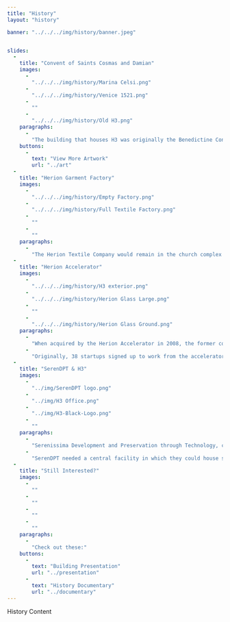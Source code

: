 ```yaml
---
title: "History"
layout: "history"

banner: "../../../img/history/banner.jpeg"


slides:
  -
    title: "Convent of Saints Cosmas and Damian"
    images:
      -
        "../../../img/history/Marina Celsi.png"
      -
        "../../../img/history/Venice 1521.png"
      -
        ""
      -
        "../../../img/history/Old H3.png"
    paragraphs:
      -
        "The building that houses H3 was originally the Benedictine Convent of Saints Cosmas and Damian, founded in 1481 by six nuns for noble daughters. It was constructed in two phases over twenty-five years, first as a convent and then as a church, and became a center for art due to the wealth brought by the nuns. In 1806, Napoleon forced the closure of the Church and evicted the nuns and the convent became a warehouse, and then a barracks. Most of the artwork was either lost or destroyed in this period, with only a dozen paintings remaining today that are in museums like the Accademia. The church was abandoned and striped of fixed furnishings, stone materials and paintings, altars, sculptures, and anything else worth some value for scrap or material. Overall it was violated by looters and desecrated. In 1887, the convent temporarily became a hospice for cholera victims and afterwards converted into a textile factory in 1897, remaining as the Herion Garment Factory until the 1970s."
    buttons:
      -
        text: "View More Artwork"
        url: "../art"
  -
    title: "Herion Garment Factory"
    images:
      -
        "../../../img/history/Empty Factory.png"
      -
        "../../../img/history/Full Textile Factory.png"
      -
        ""
      -
        ""
    paragraphs:
      -
        "The Herion Textile Company would remain in the church complex for over 80 years before closing. The factory was incorporated in the church during the industrialization of Giudecca due to its cheaper land property compared to historical Venice with its isolated location. During this time a temporary second floor and third was constructed and the entire church was whitewashed, covering remaining historical art pieces not already pillaged and hiding the frescos from view. The hall and apsidal chapels were divided into those three floors supported on two rows of pillars to increase production space for the factory. Machining equipment was installed on these floors including hoists, steam piping, cement baths, electrical wiring and exhaust fans. The director’s office was the cupola where the frescos were located beneath the dome. Similarly, the deposito was used as a storage facility by the company, with similar alterations added to the building as well. After the company’s closure, the church was in a very critical condition that required extensive work to restore."
  -
    title: "Herion Accelerator"
    images:
      -
        "../../../img/history/H3 exterior.png"
      -
        "../../../img/history/Herion Glass Large.png"
      -
        ""
      -
        "../../../img/history/Herion Glass Ground.png"
    paragraphs:
      -
        "When acquired by the Herion Accelerator in 2008, the former convent was refurbished to its current configuration for hosting startup companies recruited locally in the Veneto region, requiring almost 9 million euro to fully restore garnered from the European Union and Donations. During this period, the nave was filled with a glass cube three stories high, containing 12 large offices, meeting rooms and co-working spaces, while the apses were left to their full heights. This event space was decorated with the original repaired frescos. In addition to work on the church, the deposito was converted into a three-floor workspace containing 23 offices, some common spaces for meetings and a cafeteria on the ground floor with a kitchen area."
      -
        "Originally, 38 startups signed up to work from the accelerator and use resources provided by the organization, later declining to four companies in 2016 before the accelerator closed down.While not much information is provided about the fledgling startups, the Herion Accelerator faced several issues. Issues with heating, the elevator, and internet service led many tenants to leave. A lack of general building management caused these unwarranted problems that were a disservice to the startups and created a bad relationship with the factory. The idea of creating an accelerator had potential, but the poor management and infrastructure induced its failure and diaspora of startups. In essence, the owners of the Herion used the space as an area for startup companies to do work, failing not only to provide useful elements like internet, but also to do anything that would make their companies more likely to succeed."
  -
    title: "SerenDPT & H3"
    images:
      -
        "../img/SerenDPT logo.png"
      -
        "../img/H3 Office.png"
      -
        "../img/H3-Black-Logo.png"
      -
        ""
    paragraphs:
      -
        "Serenissima Development and Preservation through Technology, commonly known by its shorthand name “SerenDPT”, is a Venetian-based organization that develops innovative and socially responsible business models addressing problems within the city, ranging from preserving historic public art with the initiative PreserVenice to optimizing Venetian transportation with the daAaB app. Their mission is to create employment in the city of Venice and surrounding islands through innovative startups that assist in solving these local problems. They aspire to use their solutions to be exported to other cities around the world."
      -
        "SerenDPT needed a central facility in which they could house startup companies, so they presented a proposal for the previous Herion Accelerator, after the accelerator failed, to produce the desired economic development and Venice issued a Request for Proposals (RFP). SerenDPT was thus awarded the use of the ex-church and the management of the ‘deposito’ for 9 years. SerenDPT nicknamed the complex H3, to mark the third rebirth of the Herion complex, from garment factory to accelerator to startup factory. SerenDPT’s plan is to create and house startup companies in the former church. This is unlike traditional incubators, which typically host and mentor external startups from a variety of fields. SerenDPT aims to create at least 100 well-paid jobs before the expiration of the lease in 2027. Thus the former garment factory will be made a factory once again but producing startup companies, rather than textile products."
  -
    title: "Still Interested?"
    images:
      -
        ""
      -
        ""
      -
        ""
      -
        ""
    paragraphs:
      -
        "Check out these:"
    buttons:
      -
        text: "Building Presentation"
        url: "../presentation"
      -
        text: "History Documentary"
        url: "../documentary"
---
```


History Content
